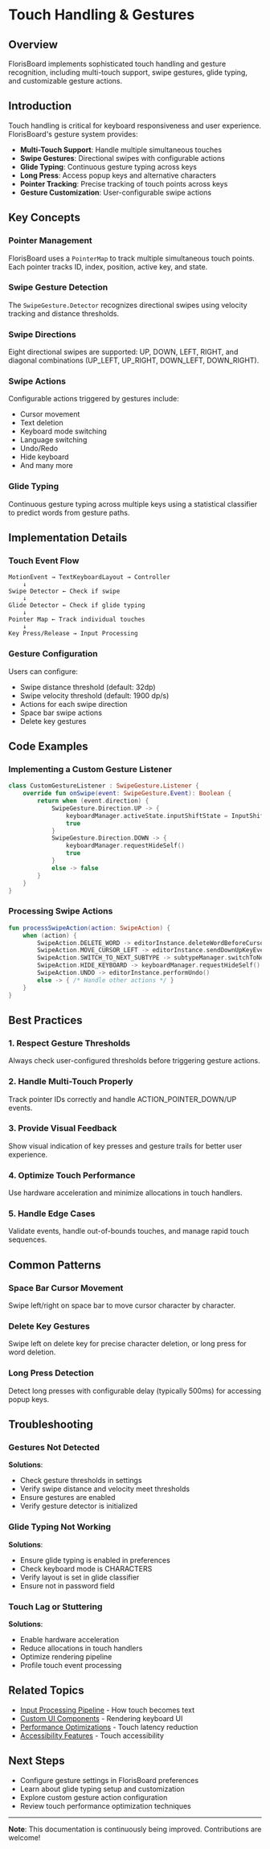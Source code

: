 # Touch Handling & Gestures

## Overview

FlorisBoard implements sophisticated touch handling and gesture recognition, including multi-touch support, swipe gestures, glide typing, and customizable gesture actions.

## Introduction

Touch handling is critical for keyboard responsiveness and user experience. FlorisBoard's gesture system provides:

- **Multi-Touch Support**: Handle multiple simultaneous touches
- **Swipe Gestures**: Directional swipes with configurable actions
- **Glide Typing**: Continuous gesture typing across keys
- **Long Press**: Access popup keys and alternative characters
- **Pointer Tracking**: Precise tracking of touch points across keys
- **Gesture Customization**: User-configurable swipe actions

## Key Concepts

### Pointer Management

FlorisBoard uses a `PointerMap` to track multiple simultaneous touch points. Each pointer tracks ID, index, position, active key, and state.

### Swipe Gesture Detection

The `SwipeGesture.Detector` recognizes directional swipes using velocity tracking and distance thresholds.

### Swipe Directions

Eight directional swipes are supported: UP, DOWN, LEFT, RIGHT, and diagonal combinations (UP_LEFT, UP_RIGHT, DOWN_LEFT, DOWN_RIGHT).

### Swipe Actions

Configurable actions triggered by gestures include:
- Cursor movement
- Text deletion
- Keyboard mode switching
- Language switching
- Undo/Redo
- Hide keyboard
- And many more

### Glide Typing

Continuous gesture typing across multiple keys using a statistical classifier to predict words from gesture paths.

## Implementation Details

### Touch Event Flow

```
MotionEvent → TextKeyboardLayout → Controller
    ↓
Swipe Detector ← Check if swipe
    ↓
Glide Detector ← Check if glide typing
    ↓
Pointer Map ← Track individual touches
    ↓
Key Press/Release → Input Processing
```

### Gesture Configuration

Users can configure:
- Swipe distance threshold (default: 32dp)
- Swipe velocity threshold (default: 1900 dp/s)
- Actions for each swipe direction
- Space bar swipe actions
- Delete key gestures

## Code Examples

### Implementing a Custom Gesture Listener

```kotlin
class CustomGestureListener : SwipeGesture.Listener {
    override fun onSwipe(event: SwipeGesture.Event): Boolean {
        return when (event.direction) {
            SwipeGesture.Direction.UP -> {
                keyboardManager.activeState.inputShiftState = InputShiftState.CAPS_LOCK
                true
            }
            SwipeGesture.Direction.DOWN -> {
                keyboardManager.requestHideSelf()
                true
            }
            else -> false
        }
    }
}
```

### Processing Swipe Actions

```kotlin
fun processSwipeAction(action: SwipeAction) {
    when (action) {
        SwipeAction.DELETE_WORD -> editorInstance.deleteWordBeforeCursor()
        SwipeAction.MOVE_CURSOR_LEFT -> editorInstance.sendDownUpKeyEvent(KeyEvent.KEYCODE_DPAD_LEFT)
        SwipeAction.SWITCH_TO_NEXT_SUBTYPE -> subtypeManager.switchToNextSubtype()
        SwipeAction.HIDE_KEYBOARD -> keyboardManager.requestHideSelf()
        SwipeAction.UNDO -> editorInstance.performUndo()
        else -> { /* Handle other actions */ }
    }
}
```

## Best Practices

### 1. Respect Gesture Thresholds

Always check user-configured thresholds before triggering gesture actions.

### 2. Handle Multi-Touch Properly

Track pointer IDs correctly and handle ACTION_POINTER_DOWN/UP events.

### 3. Provide Visual Feedback

Show visual indication of key presses and gesture trails for better user experience.

### 4. Optimize Touch Performance

Use hardware acceleration and minimize allocations in touch handlers.

### 5. Handle Edge Cases

Validate events, handle out-of-bounds touches, and manage rapid touch sequences.

## Common Patterns

### Space Bar Cursor Movement

Swipe left/right on space bar to move cursor character by character.

### Delete Key Gestures

Swipe left on delete key for precise character deletion, or long press for word deletion.

### Long Press Detection

Detect long presses with configurable delay (typically 500ms) for accessing popup keys.

## Troubleshooting

### Gestures Not Detected

**Solutions**:
- Check gesture thresholds in settings
- Verify swipe distance and velocity meet thresholds
- Ensure gestures are enabled
- Verify gesture detector is initialized

### Glide Typing Not Working

**Solutions**:
- Ensure glide typing is enabled in preferences
- Check keyboard mode is CHARACTERS
- Verify layout is set in glide classifier
- Ensure not in password field

### Touch Lag or Stuttering

**Solutions**:
- Enable hardware acceleration
- Reduce allocations in touch handlers
- Optimize rendering pipeline
- Profile touch event processing

## Related Topics

- [Input Processing Pipeline](./input-pipeline.md) - How touch becomes text
- [Custom UI Components](./custom-ui.md) - Rendering keyboard UI
- [Performance Optimizations](../architecture/performance.md) - Touch latency reduction
- [Accessibility Features](./accessibility.md) - Touch accessibility

## Next Steps

- Configure gesture settings in FlorisBoard preferences
- Learn about glide typing setup and customization
- Explore custom gesture action configuration
- Review touch performance optimization techniques

---

**Note**: This documentation is continuously being improved. Contributions are welcome!
